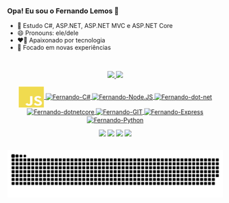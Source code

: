 ### Opa! Eu sou o Fernando Lemos 👋



- 🌱 Estudo C#, ASP.NET, ASP.NET MVC e ASP.NET Core
- 😄 Pronouns: ele/dele
- ❤️‍🔥 Apaixonado por tecnologia 
- 🧿 Focado em novas experiências

##
  <br>
<div align="center" style="display: inline_block">
  <a href="https://github.com/lefernando">
  <img height="180em" src="https://github-readme-stats.vercel.app/api?username=lefernando&show_icons=true&theme=synthwave&include_all_commits=true&count_private=true"/>
  <img height="180em" src="https://github-readme-stats.vercel.app/api/top-langs/?username=lefernando&layout=compact&langs_count=7&theme=synthwave"/>
</div>
 
  <div align="center" style="display: inline_block"><br>
  <img align="center" alt="Fernando-JS" height="50" width="60" src="https://raw.githubusercontent.com/devicons/devicon/master/icons/javascript/javascript-plain.svg">
  <img align="center" alt="Fernando-C#" height="50" width="60"         src="https://cdn.jsdelivr.net/gh/devicons/devicon/icons/csharp/csharp-original.svg" />
  <img align="center" alt="Fernando-Node.JS" height="50" width="60" src="https://cdn.jsdelivr.net/gh/devicons/devicon/icons/nodejs/nodejs-original.svg" />
  <img align="center" alt="Fernando-dot-net" height="50" width="60" src="https://cdn.jsdelivr.net/gh/devicons/devicon/icons/dot-net/dot-net-original.svg">
  <img align="center" alt="Fernando-dotnetcore" height="50" width="60" src="https://cdn.jsdelivr.net/gh/devicons/devicon/icons/dotnetcore/dotnetcore-original.svg">
  <img align="center" alt="Fernando-GIT" height="50" width="60"     src="https://cdn.jsdelivr.net/gh/devicons/devicon/icons/git/git-original.svg" /> 
  <img align="center" alt="Fernando-Express" height="50" width="60" src="https://cdn.jsdelivr.net/gh/devicons/devicon/icons/express/express-original.svg" />    
  <img align="center" alt="Fernando-Python" height="50" width="60" src="https://cdn.jsdelivr.net/gh/devicons/devicon/icons/python/python-original.svg" /><br>
  
 <a href="https://instagram.com/le.fernando_" target="_blank"><img src="https://img.shields.io/badge/-Instagram-%23E4405F?style=for-the-badge&logo=instagram&logoColor=white" target="_blank"></a>
 <a href="https://discord.gg/Fernando Lemos#2392" target="_blank"><img src="https://img.shields.io/badge/Discord-7289DA?style=for-the-badge&logo=discord&logoColor=white" target="_blank"></a> 
 <a href = "mailto:fsnvag12@gmail.com"><img src="https://img.shields.io/badge/-Gmail-%23333?style=for-the-badge&logo=gmail&logoColor=white" target="_blank"></a>
 <a href="https://www.linkedin.com/in/https://www.linkedin.com/in/fernandosantos77/" target="_blank"><img src="https://img.shields.io/badge/-LinkedIn-%230077B5?style=for-the-badge&logo=linkedin&logoColor=white" target="_blank"></a><br>                    
    
</div>
  
  ##
  
  <div align="center"> 

  ![Snake animation](https://github.com/lefernando/lefernando/blob/output/github-contribution-grid-snake.svg)
    
  </div> 
 
